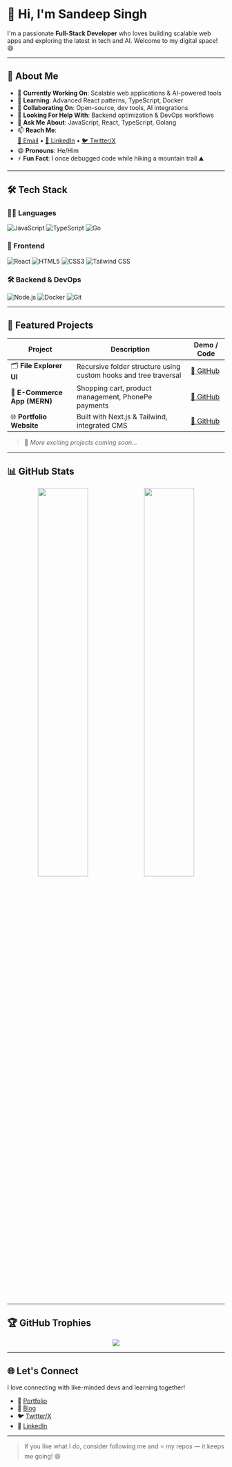 # 👋 Hi, I'm **Sandeep Singh**

I'm a passionate **Full-Stack Developer** who loves building scalable web apps and exploring the latest in tech and AI. Welcome to my digital space! 😄

---

## 🚀 About Me

- 🔭 **Currently Working On**: Scalable web applications & AI-powered tools  
- 🌱 **Learning**: Advanced React patterns, TypeScript, Docker  
- 🤝 **Collaborating On**: Open-source, dev tools, AI integrations  
- 🧠 **Looking For Help With**: Backend optimization & DevOps workflows  
- 💬 **Ask Me About**: JavaScript, React, TypeScript, Golang  
- 📫 **Reach Me**:  
  [📩 Email](mailto:your.email@example.com) • [💼 LinkedIn](https://www.linkedin.com/in/your-profile) • [🐦 Twitter/X](https://x.com/your-profile)  
- 😄 **Pronouns**: He/Him  
- ⚡ **Fun Fact**: I once debugged code while hiking a mountain trail ⛰️

---

## 🛠️ Tech Stack

### 🧑‍💻 Languages  
![JavaScript](https://img.shields.io/badge/-JavaScript-F7DF1E?logo=javascript&logoColor=black&style=for-the-badge)
![TypeScript](https://img.shields.io/badge/-TypeScript-007ACC?logo=typescript&logoColor=white&style=for-the-badge)
![Go](https://img.shields.io/badge/-Go-00ADD8?logo=go&logoColor=white&style=for-the-badge)

### 🧩 Frontend  
![React](https://img.shields.io/badge/-React-20232A?logo=react&logoColor=61DAFB&style=for-the-badge)
![HTML5](https://img.shields.io/badge/-HTML5-E34F26?logo=html5&logoColor=white&style=for-the-badge)
![CSS3](https://img.shields.io/badge/-CSS3-1572B6?logo=css3&logoColor=white&style=for-the-badge)
![Tailwind CSS](https://img.shields.io/badge/-TailwindCSS-38B2AC?logo=tailwind-css&logoColor=white&style=for-the-badge)

### 🛠️ Backend & DevOps  
![Node.js](https://img.shields.io/badge/-Node.js-339933?logo=nodedotjs&logoColor=white&style=for-the-badge)
![Docker](https://img.shields.io/badge/-Docker-2496ED?logo=docker&logoColor=white&style=for-the-badge)
![Git](https://img.shields.io/badge/-Git-F05032?logo=git&logoColor=white&style=for-the-badge)

---

## 💼 Featured Projects

| Project | Description | Demo / Code |
|--------|-------------|-------------|
| 🗂️ **File Explorer UI** | Recursive folder structure using custom hooks and tree traversal | [🔗 GitHub](your-link-here) |
| 🛒 **E-Commerce App (MERN)** | Shopping cart, product management, PhonePe payments | [🔗 GitHub](your-link-here) |
| 🌐 **Portfolio Website** | Built with Next.js & Tailwind, integrated CMS | [🔗 GitHub](your-link-here) |

> 🔧 *More exciting projects coming soon...*

---

## 📊 GitHub Stats

<p align="center">
  <img src="https://github-readme-stats.vercel.app/api?username=Sandeep-singh-99&show_icons=true&theme=radical&hide_border=true" width="48%" />
  <img src="https://github-readme-stats.vercel.app/api/top-langs/?username=Sandeep-singh-99&layout=compact&theme=radical&hide_border=true" width="48%" />
</p>

---

## 🏆 GitHub Trophies

<p align="center">
  <img src="https://github-profile-trophy.vercel.app/?username=Sandeep-singh-99&theme=radical&no-frame=true&column=6" />
</p>

---

## 🌐 Let's Connect

I love connecting with like-minded devs and learning together!

- 🔗 [Portfolio](your-portfolio-link)
- 📝 [Blog](your-blog-link)
- 🐦 [Twitter/X](https://x.com/your-profile)
- 💼 [LinkedIn](https://www.linkedin.com/in/your-profile)

---

> If you like what I do, consider following me and ⭐️ my repos — it keeps me going! 😄
